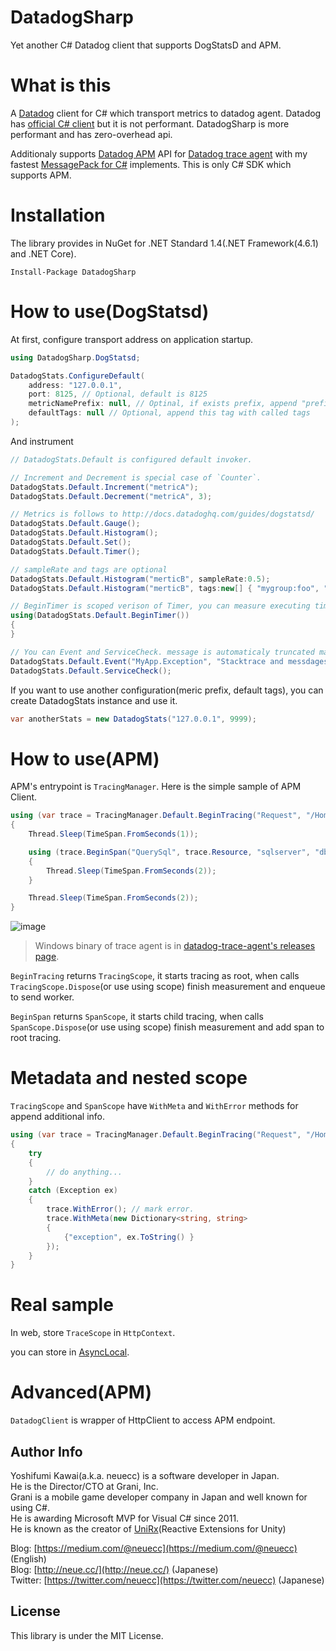 # DatadogSharp
Yet another C# Datadog client that supports DogStatsD and APM.

# What is this

A [Datadog](https://www.datadoghq.com/) client for C# which transport metrics to datadog agent. Datadog has [official C# client](https://github.com/DataDog/dogstatsd-csharp-client) but it is not performant. DatadogSharp is more performant and has zero-overhead api.

Additionaly supports [Datadog APM](https://www.datadoghq.com/apm/) API for [Datadog trace agent](https://github.com/DataDog/datadog-trace-agent) with my fastest [MessagePack for C#](https://github.com/neuecc/MessagePack-CSharp) implements. This is only C# SDK which supports APM.

# Installation

The library provides in NuGet for .NET Standard 1.4(.NET Framework(4.6.1) and .NET Core).

```
Install-Package DatadogSharp
```

# How to use(DogStatsd)

At first, configure transport address on application startup.

```csharp
using DatadogSharp.DogStatsd;

DatadogStats.ConfigureDefault(
    address: "127.0.0.1",
    port: 8125, // Optional, default is 8125
    metricNamePrefix: null, // Optinal, if exists prefix, append "prefix." on every metrics call
    defaultTags: null // Optional, append this tag with called tags
);
```

And instrument 

```csharp
// DatadogStats.Default is configured default invoker.

// Increment and Decrement is special case of `Counter`.
DatadogStats.Default.Increment("metricA");
DatadogStats.Default.Decrement("metricA", 3);

// Metrics is follows to http://docs.datadoghq.com/guides/dogstatsd/
DatadogStats.Default.Gauge();
DatadogStats.Default.Histogram();
DatadogStats.Default.Set();
DatadogStats.Default.Timer();

// sampleRate and tags are optional
DatadogStats.Default.Histogram("merticB", sampleRate:0.5);
DatadogStats.Default.Histogram("merticB", tags:new[] { "mygroup:foo", "foobar" });

// BeginTimer is scoped verison of Timer, you can measure executing time easily
using(DatadogStats.Default.BeginTimer())
{
}

// You can Event and ServiceCheck. message is automaticaly truncated max 4096.
DatadogStats.Default.Event("MyApp.Exception", "Stacktrace and messdages",  alertType:AlertType.Error);
DatadogStats.Default.ServiceCheck();
```

If you want to use another configuration(meric prefix, default tags), you can create DatadogStats instance and use it.

```csharp
var anotherStats = new DatadogStats("127.0.0.1", 9999);
```

# How to use(APM)

APM's entrypoint is `TracingManager`. Here is the simple sample of APM Client.

```csharp
using (var trace = TracingManager.Default.BeginTracing("Request", "/Home/Index", "webservice", "web"))
{
    Thread.Sleep(TimeSpan.FromSeconds(1));

    using (trace.BeginSpan("QuerySql", trace.Resource, "sqlserver", "db"))
    {
        Thread.Sleep(TimeSpan.FromSeconds(2));
    }

    Thread.Sleep(TimeSpan.FromSeconds(2));
}
```

![image](https://user-images.githubusercontent.com/46207/27419958-8e6e5faa-575e-11e7-8cab-1c93878d031b.png)

> Windows binary of trace agent is in [datadog-trace-agent's releases page](https://github.com/DataDog/datadog-trace-agent/releases).

`BeginTracing` returns `TracingScope`, it starts tracing as root, when calls `TracingScope.Dispose`(or use using scope) finish measurement and enqueue to send worker.

`BeginSpan` returns `SpanScope`, it starts child tracing, when calls `SpanScope.Dispose`(or use using scope) finish measurement and add span to root tracing.

# Metadata and nested scope

`TracingScope` and `SpanScope` have `WithMeta` and `WithError` methods for append additional info.

```csharp
using (var trace = TracingManager.Default.BeginTracing("Request", "/Home/Index", "webservice", "web"))
{
    try
    {
        // do anything...
    }
    catch (Exception ex)
    {
        trace.WithError(); // mark error.
        trace.WithMeta(new Dictionary<string, string>
        {
            {"exception", ex.ToString() }
        });
    }
}
```




# Real sample

In web, store `TraceScope` in `HttpContext`.

you can store in [AsyncLocal](https://msdn.microsoft.com/en-us/library/dn906268.aspx).







# Advanced(APM)

`DatadogClient` is wrapper of HttpClient to access APM endpoint.






Author Info
---
Yoshifumi Kawai(a.k.a. neuecc) is a software developer in Japan.  
He is the Director/CTO at Grani, Inc.  
Grani is a mobile game developer company in Japan and well known for using C#.  
He is awarding Microsoft MVP for Visual C# since 2011.  
He is known as the creator of [UniRx](http://github.com/neuecc/UniRx/)(Reactive Extensions for Unity)  

Blog: [https://medium.com/@neuecc](https://medium.com/@neuecc) (English)  
Blog: [http://neue.cc/](http://neue.cc/) (Japanese)  
Twitter: [https://twitter.com/neuecc](https://twitter.com/neuecc) (Japanese)   

License
---
This library is under the MIT License.
